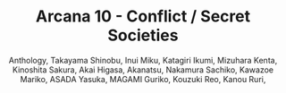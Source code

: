 --- 
slug: "arcana-10-conflict-secret-societies"
title: "Arcana 10 - Conflict / Secret Societies"
publishdate: "2018-12-16"
src: "https://365manga.net/manga/arcana-10-conflict-secret-societies"
author: "Anthology, Takayama Shinobu, Inui Miku, Katagiri Ikumi, Mizuhara Kenta, Kinoshita Sakura, Akai Higasa, Akanatsu, Nakamura Sachiko, Kawazoe Mariko, ASADA Yasuka, MAGAMI Guriko, Kouzuki Reo, Kanou Ruri, "
image: "https://data.365manga.net/images/thumbnails/32757-arcana-10-conflict-secret-societies.jpg"
tags: ["Action","Drama","Josei","Tragedy"]
chapters: ["Vol.10 Chapter 11: A Promise ","Vol.10 Chapter 6: The Order Of Young Knights ","Vol.10 Chapter 4: Secret Society Black Swastika Army Club ","Vol.10 Chapter 1: Rampo-sensei Would Laugh Like This"]
chapterlinks: ["https://365manga.net/arcana-10-conflict-secret-societies/chapter-11.html","https://365manga.net/arcana-10-conflict-secret-societies/chapter-6.html","https://365manga.net/arcana-10-conflict-secret-societies/chapter-4.html","https://365manga.net/arcana-10-conflict-secret-societies/chapter-1.html"]
description: "The Zero-Sum Original Anthology Series features themed oneshots from various mangaka that publish in Ichijinsha's Zero-Sum and Ward magazines. Volume 10 theme: Conflict and Secret Societies.
1. Ranpo-sensei Laughs Like This by Takayama Shinobu
2. Secret Mission by Saeki Yashiro
3. Fang by Kawazoe Mariko & Nakamura Sachiko
4. Black Swastika Army by Katagiri Ikumi
5. Mushroom and Kappa - A Fierce Conflict of Honourable Men by Magami Guriko
6. Boys’ Cavalry by Kayase Shiki
7. Rindou by Asada Yasuka
8. Hideout by Sekka
9. Un Orso by Mizuhara Kenta
10. Be Enthusiastic, Father! by Inui Miku
11. A Promise by Seno Tatsune & Takamiya Aya
12. Let’s Meet at the Secret Society by Kinoshita Sakura
13. Will O' the Wisp by Kouzuki Leo
14. The Village of the Secret Agreement by Ueda Shinshu
15. At the End of an Endless Desire by Akai Higasa
16. Demon King Time by Kanou Ruri
17. Messenger of Justice ★ Moonlight Organisation by Usaki Hitomi"
---